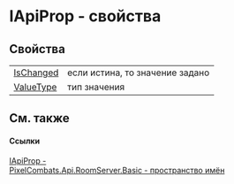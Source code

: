 # IApiProp - свойства




## Свойства
<table>
<tr>
<td><a href="06a5c82e-8042-0bf2-3e50-bb84e55bf7bb">IsChanged</a></td>
<td>если истина, то значение задано</td></tr>
<tr>
<td><a href="87437bd8-e432-c785-3955-c0c61aff0026">ValueType</a></td>
<td>тип значения</td></tr>
</table>

## См. также


#### Ссылки
<a href="7d106efd-edb4-c43e-0d5c-52ebd8f383c5">IApiProp - </a>  
<a href="299769b5-0515-f682-c4bd-afa5af18175d">PixelCombats.Api.RoomServer.Basic - пространство имён</a>  
